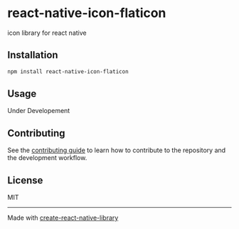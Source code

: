 # react-native-icon-flaticon

icon library for react native

## Installation

```sh
npm install react-native-icon-flaticon
```

## Usage
Under Developement


## Contributing

See the [contributing guide](CONTRIBUTING.md) to learn how to contribute to the repository and the development workflow.

## License

MIT

---

Made with [create-react-native-library](https://github.com/callstack/react-native-builder-bob)
